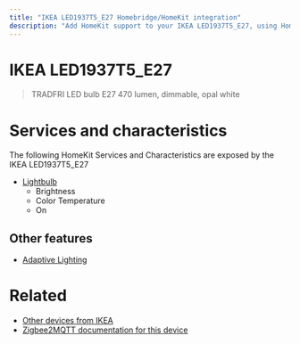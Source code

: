 ```yaml
---
title: "IKEA LED1937T5_E27 Homebridge/HomeKit integration"
description: "Add HomeKit support to your IKEA LED1937T5_E27, using Homebridge, Zigbee2MQTT and homebridge-z2m."
---
```

<!---
This file has been GENERATED using src/docgen/docgen.ts
DO NOT EDIT THIS FILE MANUALLY!
-->
# IKEA LED1937T5_E27
> TRADFRI LED bulb E27 470 lumen, dimmable, opal white


# Services and characteristics
The following HomeKit Services and Characteristics are exposed by
the IKEA LED1937T5_E27

* [Lightbulb](../../light.md)
  * Brightness
  * Color Temperature
  * On


## Other features
* [Adaptive Lighting](../../light.md)


# Related
* [Other devices from IKEA](../index.md#ikea)
* [Zigbee2MQTT documentation for this device](https://www.zigbee2mqtt.io/devices/LED1937T5_E27.html)